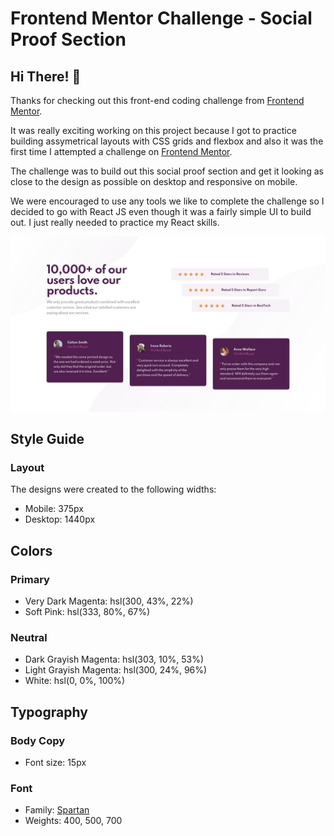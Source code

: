# Frontend Mentor Challenge - Social Proof Section

## Hi There! 👋

Thanks for checking out this front-end coding challenge from [Frontend Mentor](http://frontendmentor.io).

It was really exciting working on this project because I got to practice building assymetrical layouts with CSS grids and flexbox and also it was the first time I attempted a challenge on [Frontend Mentor](http://frontendmentor.io).

The challenge was to build out this social proof section and get it looking as close to the design as possible on desktop and responsive on mobile.

We were encouraged to use any tools we like to complete the challenge so I decided to go with React JS even though it was a fairly simple UI to build out. I just really needed to practice my React skills.

![Design preview for the Social proof section coding challenge](./design/desktop-design.jpg)

## Style Guide

### Layout

The designs were created to the following widths:

-   Mobile: 375px
-   Desktop: 1440px

## Colors

### Primary

-   Very Dark Magenta: hsl(300, 43%, 22%)
-   Soft Pink: hsl(333, 80%, 67%)

### Neutral

-   Dark Grayish Magenta: hsl(303, 10%, 53%)
-   Light Grayish Magenta: hsl(300, 24%, 96%)
-   White: hsl(0, 0%, 100%)

## Typography

### Body Copy

-   Font size: 15px

### Font

-   Family: [Spartan](https://fonts.google.com/specimen/Spartan)
-   Weights: 400, 500, 700
